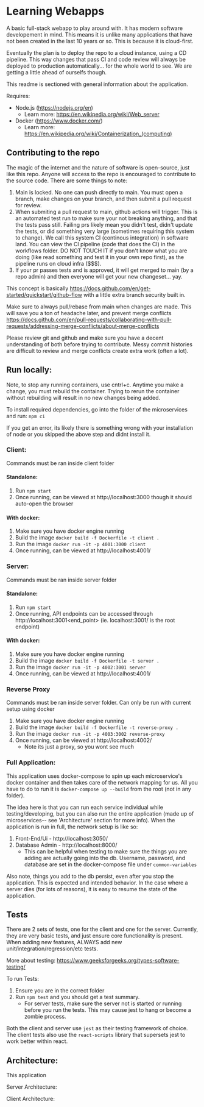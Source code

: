 # Learning Webapps

A basic full-stack webapp to play around with. It has modern software developement in mind. This means it is unlike many applications that have not been created in the last 10 years or so. This is because it is cloud-first.

Eventually the plan is to deploy the repo to a cloud instance, using a CD pipeline. This way changes that pass CI and code review will always be deployed to production automatically... for the whole world to see. We are getting a little ahead of ourselfs though.

This readme is sectioned with general information about the application.

Requires:
- Node.js (https://nodejs.org/en)
    - Learn more: https://en.wikipedia.org/wiki/Web_server
- Docker (https://www.docker.com/)
    - Learn more: https://en.wikipedia.org/wiki/Containerization_(computing)

## Contributing to the repo
The magic of the internet and the nature of software is open-source, just like this repo. Anyone will access to the repo is encouraged to contribute to the source code. There are some things to note:

1. Main is locked. No one can push directly to main. You must open a branch, make changes on your branch, and then submit a pull request for review.
2. When submiting a pull request to main, github actions will trigger. This is an automated test run to make sure your not breaking anything, and that the tests pass still. Failing prs likely mean you didn't test, didn't update the tests, or did something very large (sometimes requiring this system to change). We call this system CI (continous integration) in software land. You can view the CI pipeline (code that does the CI) in the workflows folder. DO NOT TOUCH IT if you don't know what you are doing (like read something and test it in your own repo first), as the pipeline runs on cloud infra ($$$).
3. If your pr passes tests and is approved, it will get merged to main (by a repo admin) and then everyone will get your new changeset... yay.

This concept is basically https://docs.github.com/en/get-started/quickstart/github-flow with a little extra branch security built in.

Make sure to always pull/rebase from main when changes are made. This will save you a ton of headache later, and prevent merge conflicts https://docs.github.com/en/pull-requests/collaborating-with-pull-requests/addressing-merge-conflicts/about-merge-conflicts

Please review git and github and make sure you have a decent understanding of both before trying to contribute. Messy commit histories are difficult to review and merge conflicts create extra work (often a lot).

## Run locally:
Note, to stop any running containers, use cntrl+c. Anytime you make a change, you must rebuild the container. Trying to rerun the container without rebuilding will result in no new changes being added.

To install required dependencies, go into the folder of the microservices and run:
`npm ci`

If you get an error, its likely there is something wrong with your installation of node or you skipped the above step and didnt install it.

### Client:
Commands must be ran inside client folder

#### Standalone: 
1. Run `npm start`
2. Once running, can be viewed at http://localhost:3000 though it should auto-open the browser

#### With docker: 
1. Make sure you have docker engine running 
2. Build the image `docker build -f Dockerfile -t client .`
3. Run the image `docker run -it -p 4001:3000 client`
4. Once running, can be viewed at http://localhost:4001/

### Server:
Commands must be ran inside server folder

#### Standalone: 
1. Run `npm start`
2. Once running, API endpoints can be accessed through http://localhost:3001<end_point> (ie. localhost:3001/ is the root endpoint)

#### With docker: 
1. Make sure you have docker engine running 
2. Build the image `docker build -f Dockerfile -t server .`
3. Run the image `docker run -it -p 4002:3001 server`
4. Once running, can be viewed at http://localhost:4001/

### Reverse Proxy
Commands must be ran inside server folder.
Can only be run with current setup using docker

1. Make sure you have docker engine running 
2. Build the image `docker build -f Dockerfile -t reverse-proxy .`
3. Run the image `docker run -it -p 4003:3002 reverse-proxy`
4. Once running, can be viewed at http://localhost:4002/
    - Note its just a proxy, so you wont see much

### Full Application:
This application uses docker-compose to spin up each microservice's docker container and then takes care of the network mapping for us. All you have to do to run it is `docker-compose up --build` from the root (not in any folder).

The idea here is that you can run each service individual while testing/developing, but you can also run the entire application (made up of microservices-- see 'Architecture' section for more info). When the application is run in full, the network setup is like so:

1. Front-End/Ui - http://localhost:3050/
2. Database Admin - http://localhost:8000/
    - This can be helpful when testing to make sure the things you are adding are actually going into the db. Username, password, and database are set in the docker-compose file under `common-variables`

Also note, things you add to the db persist, even after you stop the application. This is expected and intended behavior. In the case where a server dies (for lots of reasons), it is easy to resume the state of the application.

## Tests

There are 2 sets of tests, one for the client and one for the server. Currently, they are very basic tests, and just ensure core functionality is present. When adding new features, ALWAYS add new unit/integration/regression/etc tests.

More about testing: https://www.geeksforgeeks.org/types-software-testing/

To run Tests:
1. Ensure you are in the correct folder
2. Run `npm test` and you should get a test summary.
    - For server tests, make sure the server not is started or running before you run the tests. This may cause jest to hang or become a zombie process.

Both the client and server use `jest` as their testing framework of choice. The client tests also use the `react-scripts` library that supersets jest to work better within react.

## Architecture:

This application 

Server Architecture:

Client Architecture:

